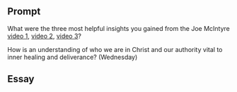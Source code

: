 ---
---

## Prompt

What were the three most helpful insights you gained from the Joe McIntyre
[video 1], [video 2], [video 3]?

How is an understanding of who we are in Christ and our authority vital to inner healing
and deliverance? (Wednesday)

[video 1]: https://www.youtube.com/watch?v=tlTvg66sGuA
[video 2]: https://www.youtube.com/watch?v=Tz04ajj6hbI
[video 3]: https://www.youtube.com/watch?v=8MqDchI8eiU

## Essay

